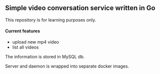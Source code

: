 ## Simple video conversation service written in Go

This repository is for learning purposes only.

#### Current features
- upload new mp4 video
- list all videos

The information is stored in MySQL db.

Server and daemon is wrapped into separate docker images.





